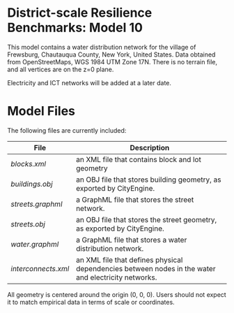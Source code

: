# District-scale Resilience Benchmarks: Model 10

This model contains a water distribution network for the village of Frewsburg, Chautauqua County, New York, United States. Data obtained from OpenStreetMaps, WGS 1984 UTM Zone 17N. There is no terrain file, and all vertices are on the z=0 plane.

Electricity and ICT networks will be added at a later date.

# Model Files

The following files are currently included:

| File  | Description |
| ------------- | ------------- |
| _blocks.xml_  | an XML file that contains block and lot geometry  |
|_buildings.obj_| an OBJ file that stores building geometry, as exported by CityEngine.|
| _streets.graphml_| a GraphML file that stores the street network.|
| _streets.obj_| an OBJ file that stores the street geometry, as exported by CityEngine.|
| _water.graphml_|  a GraphML file that stores a water distribution network.|
| _interconnects.xml_| an XML file that defines physical dependencies between nodes in the water and electricity networks.|

All geometry is centered around the origin (0, 0, 0). Users should not expect it to match empirical data in terms of scale or coordinates. 
